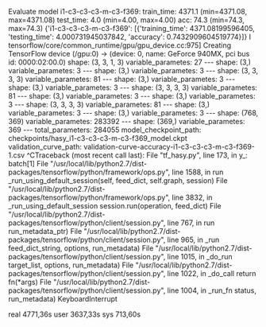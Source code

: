 Evaluate model
i1-c3-c3-c3-m-c3-f369:
    train_time:    4371.1 (min=4371.08, max=4371.08)
    test_time:    4.0 (min=4.00, max=4.00)
    acc:        74.3 (min=74.3, max=74.3)
{'i1-c3-c3-c3-m-c3-f369': [{'training_time': 4371.08199596405, 'testing_time': 4.000731945037842, 'accuracy': 0.7432909604519774}]}
I tensorflow/core/common_runtime/gpu/gpu_device.cc:975] Creating TensorFlow device (/gpu:0) -> (device: 0, name: GeForce 940MX, pci bus id: 0000:02:00.0)
    shape: (3, 3, 1, 3)
    variable_parametes: 27
    ---
    shape: (3,)
    variable_parametes: 3
    ---
    shape: (3,)
    variable_parametes: 3
    ---
    shape: (3, 3, 3, 3)
    variable_parametes: 81
    ---
    shape: (3,)
    variable_parametes: 3
    ---
    shape: (3,)
    variable_parametes: 3
    ---
    shape: (3, 3, 3, 3)
    variable_parametes: 81
    ---
    shape: (3,)
    variable_parametes: 3
    ---
    shape: (3,)
    variable_parametes: 3
    ---
    shape: (3, 3, 3, 3)
    variable_parametes: 81
    ---
    shape: (3,)
    variable_parametes: 3
    ---
    shape: (3,)
    variable_parametes: 3
    ---
    shape: (768, 369)
    variable_parametes: 283392
    ---
    shape: (369,)
    variable_parametes: 369
    ---
total_parameters: 284055
model_checkpoint_path: checkpoints/hasy_i1-c3-c3-c3-m-c3-f369_model.ckpt
validation_curve_path: validation-curve-accuracy-i1-c3-c3-c3-m-c3-f369-1.csv
^CTraceback (most recent call last):
  File "tf_hasy.py", line 173, in <module>
    y_: batch[1]
  File "/usr/local/lib/python2.7/dist-packages/tensorflow/python/framework/ops.py", line 1588, in run
    _run_using_default_session(self, feed_dict, self.graph, session)
  File "/usr/local/lib/python2.7/dist-packages/tensorflow/python/framework/ops.py", line 3832, in _run_using_default_session
    session.run(operation, feed_dict)
  File "/usr/local/lib/python2.7/dist-packages/tensorflow/python/client/session.py", line 767, in run
    run_metadata_ptr)
  File "/usr/local/lib/python2.7/dist-packages/tensorflow/python/client/session.py", line 965, in _run
    feed_dict_string, options, run_metadata)
  File "/usr/local/lib/python2.7/dist-packages/tensorflow/python/client/session.py", line 1015, in _do_run
    target_list, options, run_metadata)
  File "/usr/local/lib/python2.7/dist-packages/tensorflow/python/client/session.py", line 1022, in _do_call
    return fn(*args)
  File "/usr/local/lib/python2.7/dist-packages/tensorflow/python/client/session.py", line 1004, in _run_fn
    status, run_metadata)
KeyboardInterrupt

real    4771,36s
user    3637,33s
sys    713,60s